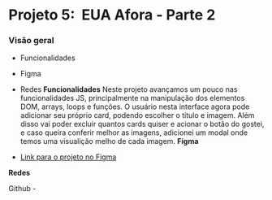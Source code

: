 # Projeto 5:  EUA Afora - Parte 2

### Visão geral

* Funcionalidades
* Figma
* Redes
**Funcionalidades**
    Neste projeto avançamos um pouco nas funcionalidades JS, principalmente na manipulação dos elementos DOM, arrays, loops e funções. O usuário nesta interface agora pode adicionar seu próprio card, podendo escolher o título e imagem. Além disso vai poder excluir quantos cards quiser e acionar o botão do gostei, e caso queira conferir melhor as imagens, adicionei um modal onde temos uma visualição melho de cada imagem.
**Figma**

* [Link para o projeto no Figma](https://www.figma.com/file/HD3sjY52cfmedXVdlxkhZ0/WEB%2C-Sprint-5-(10.1)%3A-EUA-Afora-%7C-desktop-%2B-mobile?node-id=1-246&t=sQwm3w3xrQ1MWUEY-0)

**Redes**

Github - 
